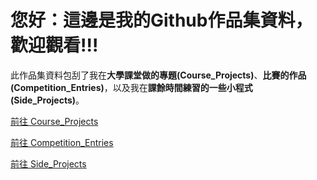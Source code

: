 <h1>您好：這邊是我的Github作品集資料，歡迎觀看!!!</h1>

<p>此作品集資料包刮了我在<strong>大學課堂做的專題(Course_Projects)</strong>、<strong>比賽的作品(Competition_Entries)</strong>，以及我在<strong>課餘時間練習的一些小程式(Side_Projects)</strong>。</p>

[前往 Course_Projects](https://github.com/MingChun234/Portfolio/tree/main/Course_Projects)

[前往 Competition_Entries](https://github.com/MingChun234/Portfolio/tree/main/Competition_Entries)

[前往 Side_Projects](https://github.com/MingChun234/Portfolio/tree/main/Side_Projects)
